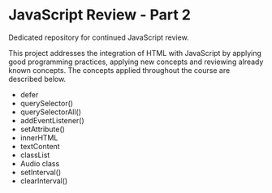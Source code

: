 # JavaScript Review - Part 2

Dedicated repository for continued JavaScript review.

This project addresses the integration of HTML with JavaScript by applying good programming practices, applying new concepts and reviewing already known concepts. The concepts applied throughout the course are described below.

* defer
* querySelector()
* querySelectorAll()
* addEventListener()
* setAttribute()
* innerHTML
* textContent
* classList
* Audio class
* setInterval()
* clearInterval()
